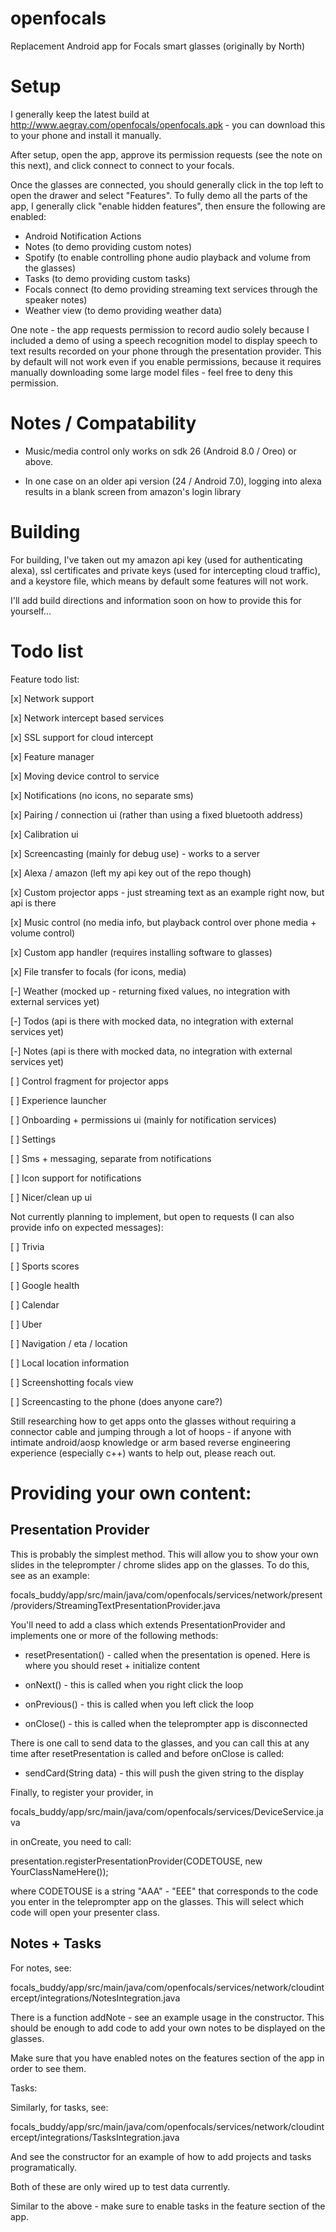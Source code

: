 # openfocals

Replacement Android app for Focals smart glasses (originally by North)


# Setup

I generally keep the latest build at http://www.aegray.com/openfocals/openfocals.apk - you can 
download this to your phone and install it manually.

After setup, open the app, approve its permission requests (see the note on this next), and click
connect to connect to your focals.

Once the glasses are connected, you should generally click in the top left to open the drawer
and select "Features".  To fully demo all the parts of the app, I generally click 
"enable hidden features", then ensure the following are enabled:

* Android Notification Actions
* Notes (to demo providing custom notes)
* Spotify (to enable controlling phone audio playback and volume from the glasses)
* Tasks (to demo providing custom tasks)
* Focals connect (to demo providing streaming text services through the speaker notes)
* Weather view (to demo providing weather data)


One note - the app requests permission to record audio solely because I included a demo of 
using a speech recognition model to display speech to text results recorded on your phone 
through the presentation provider.  This by default will not work even if you enable permissions, 
because it requires manually downloading some large model files - feel free to deny this permission.


# Notes / Compatability

* Music/media control only works on sdk 26 (Android 8.0 / Oreo) or above.

* In one case on an older api version (24 / Android 7.0), logging into alexa results in a 
blank screen from amazon's login library


# Building 

For building, I've taken out my amazon api key (used for authenticating alexa), ssl 
certificates and private keys (used for intercepting cloud traffic), and a keystore file, 
which means by default some features will not work.

I'll add build directions and information soon on how to provide this for yourself...


# Todo list

Feature todo list:

[x] Network support

[x] Network intercept based services

[x] SSL support for cloud intercept

[x] Feature manager

[x] Moving device control to service

[x] Notifications (no icons, no separate sms)

[x] Pairing / connection ui (rather than using a fixed bluetooth address)

[x] Calibration ui

[x] Screencasting (mainly for debug use) - works to a server

[x] Alexa / amazon (left my api key out of the repo though)

[x] Custom projector apps - just streaming text as an example right now, but api is there

[x] Music control (no media info, but playback control over phone media + volume control)

[x] Custom app handler (requires installing software to glasses)

[x] File transfer to focals (for icons, media)

[-] Weather (mocked up - returning fixed values, no integration with external services yet)

[-] Todos (api is there with mocked data, no integration with external services yet)

[-] Notes (api is there with mocked data, no integration with external services yet)

[ ] Control fragment for projector apps

[ ] Experience launcher

[ ] Onboarding + permissions ui (mainly for notification services)

[ ] Settings

[ ] Sms + messaging, separate from notifications

[ ] Icon support for notifications

[ ] Nicer/clean up ui




Not currently planning to implement, but open to requests (I can also provide info on expected messages):

[ ] Trivia

[ ] Sports scores

[ ] Google health

[ ] Calendar

[ ] Uber

[ ] Navigation / eta / location

[ ] Local location information

[ ] Screenshotting focals view

[ ] Screencasting to the phone (does anyone care?)




Still researching how to get apps onto the glasses without requiring a connector cable and jumping through a lot of hoops - if anyone with intimate android/aosp knowledge or arm based reverse engineering experience (especially c++) wants to help out, please reach out. 



# Providing your own content:


## Presentation Provider

This is probably the simplest method.  This will allow you to show your own slides in the 
teleprompter / chrome slides app on the glasses.  To do this, see as an example:

focals_buddy/app/src/main/java/com/openfocals/services/network/present/providers/StreamingTextPresentationProvider.java

You'll need to add a class which extends PresentationProvider and implements one or more of the following methods:

* resetPresentation() - called when the presentation is opened.  Here is where you should reset + initialize content

* onNext() - this is called when you right click the loop 

* onPrevious() - this is called when you left click the loop

* onClose() - this is called when the teleprompter app is disconnected 


There is one call to send data to the glasses, and you can call this at any time after 
resetPresentation is called and before onClose is called:

* sendCard(String data) - this will push the given string to the display 


Finally, to register your provider, in 

focals_buddy/app/src/main/java/com/openfocals/services/DeviceService.java

in onCreate, you need to call:

presentation.registerPresentationProvider(CODETOUSE, new YourClassNameHere());

where CODETOUSE is a string "AAA" - "EEE" that corresponds to the code you enter in the teleprompter
app on the glasses.  This will select which code will open your presenter class.



## Notes + Tasks

For notes, see:

focals_buddy/app/src/main/java/com/openfocals/services/network/cloudintercept/integrations/NotesIntegration.java

There is a function addNote - see an example usage in the constructor.  This should be enough 
to add code to add your own notes to be displayed on the glasses.

Make sure that you have enabled notes on the features section of the app in order to see them.



Tasks:

Similarly, for tasks, see:

focals_buddy/app/src/main/java/com/openfocals/services/network/cloudintercept/integrations/TasksIntegration.java

And see the constructor for an example of how to add projects and tasks programatically. 

Both of these are only wired up to test data currently.

Similar to the above - make sure to enable tasks in the feature section of the app.



